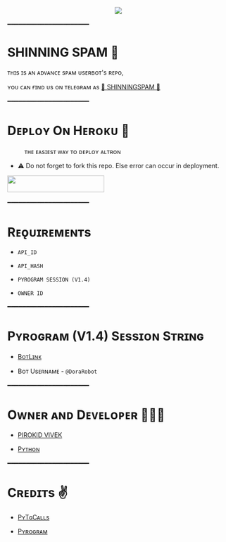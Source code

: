 <p align="center"><a href="https://t.me/TheAltron"><img src="https://graph.org/file/41c5a309eb44bf68cbf4b.jpg"></a></p>

━━━━━━━━━━━━━━━━━━━━━━

# SHINNING SPAM 🖤
ᴛʜɪs ɪs ᴀɴ ᴀᴅᴠᴀɴᴄᴇ sᴘᴀᴍ ᴜsᴇʀʙᴏᴛ's ʀᴇᴘᴏ, 

ʏᴏᴜ ᴄᴀɴ ғɪɴᴅ ᴜs ᴏɴ ᴛᴇʟᴇɢʀᴀᴍ ᴀs  [🖤 SHINNINGSPAM 🖤](https://telegram.dog/pirokid)

━━━━━━━━━━━━━━━━━━━━━━
# Dᴇᴘʟᴏʏ Oɴ Hᴇʀᴏᴋᴜ​ 🚀
ㅤㅤㅤᴛʜᴇ ᴇᴀsɪᴇsᴛ ᴡᴀʏ ᴛᴏ ᴅᴇᴘʟᴏʏ ᴀʟᴛʀᴏɴ​

- ⚠️ Do not forget to fork this repo. Else error can occur in deployment.

<p align="left"><a href="https://heroku.com/deploy"> <img src="https://img.shields.io/badge/Deploy%20To%20Heroku-cyan?style=for-the-badge&logo=heroku" width="220" height="38.45"/></a></p>
━━━━━━━━━━━━━━━━━━━━━━

# Rᴇǫᴜɪʀᴇᴍᴇɴᴛs

- `API_ID`

- `API_HASH`

- `PYROGRAM SESSION (V1.4)`

- `OWNER ID`

━━━━━━━━━━━━━━━━━━━━━━


# Pʏʀᴏɢʀᴀᴍ (V1.4) Sᴇssɪᴏɴ Sᴛʀɪɴɢ

- [BᴏᴛLɪɴᴋ](https://telegram.dog/doraRobot)

- Bᴏᴛ Usᴇʀɴᴀᴍᴇ - `@DoraRobot`

━━━━━━━━━━━━━━━━━━━━━━


# Oᴡɴᴇʀ ᴀɴᴅ Dᴇᴠᴇʟᴏᴘᴇʀ 👨🏻‍💻

- [PIROKID VIVEK](https://github.com/Shailendra34)

- [Pʏᴛʜᴏɴ](https://github.com/ItZxSTaR)

━━━━━━━━━━━━━━━━━━━━━━

# Cʀᴇᴅɪᴛs ✌

- [PʏTɢCᴀʟʟs](https://github.com/pytgcalls/pytgcalls)

- [Pʏʀᴏɢʀᴀᴍ](https://github.com/pyrogram/pyrogram)
